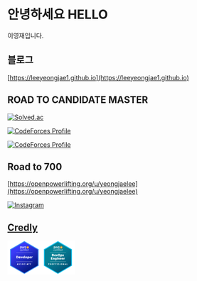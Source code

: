 # 안녕하세요 HELLO

이영재입니다.

## 블로그
[https://leeyeongjae1.github.io](https://leeyeongjae1.github.io)

## ROAD TO CANDIDATE MASTER
[![Solved.ac](http://mazassumnida.wtf/api/generate_badge?boj=Rose)](https://solved.ac/Rose)

[![CodeForces Profile](https://cf.leed.at?id=Rose)](https://codeforces.com/profile/Rose)

[![CodeForces Profile](https://cf.leed.at?id=yuruyuri)](https://codeforces.com/profile/yuruyuri)

## Road to 700
[https://openpowerlifting.org/u/yeongjaelee](https://openpowerlifting.org/u/yeongjaelee)

[![Instagram](https://img.shields.io/badge/Instagram-E4405F?style=for-the-badge&logo=instagram&logoColor=white)](https://www.instagram.com/nordicbulgarian/)

## [Credly](https://www.credly.com/users/yeongjae-lee.e63e4a70/badges)

<img src="badges/aws-certified-developer-associate.png" width="15%" height="15%" align='left'/>
<img src="badges/aws-certified-devops-engineer-professional.png" width="15%" height="15%" align='left'/>

